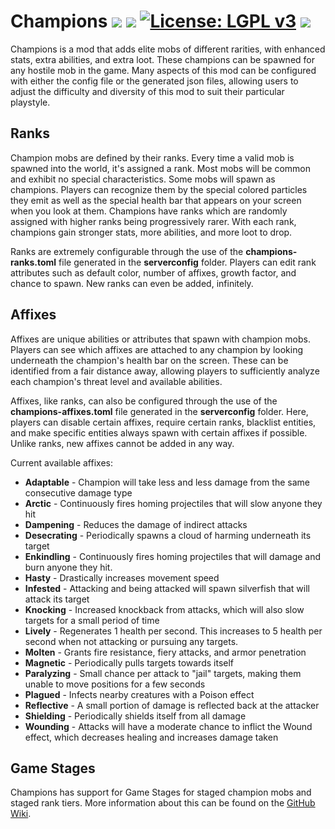 # Champions [![](http://cf.way2muchnoise.eu/versions/1074990.svg)](https://www.curseforge.com/minecraft/mc-mods/champions-unofficial) [![](http://cf.way2muchnoise.eu/short_1074990_downloads.svg)](https://www.curseforge.com/minecraft/mc-mods/champions/files) [![License: LGPL v3](https://img.shields.io/badge/License-LGPL%20v3-blue.svg?&style=flat-square)](https://www.gnu.org/licenses/lgpl-3.0) [![](https://img.shields.io/discord/1268459883104305244.svg?color=green&label=Chat&style=flat-square)](https://discord.gg/uPJHxU46td)

Champions is a mod that adds elite mobs of different rarities, with enhanced stats, extra abilities, and extra loot. These champions can be spawned for any hostile mob in the game. Many aspects of this mod can be configured with either the config file or the generated json files, allowing users to adjust the difficulty and diversity of this mod to suit their particular playstyle.

## Ranks

Champion mobs are defined by their ranks. Every time a valid mob is spawned into the world, it's assigned a rank. Most mobs will be common and exhibit no special characteristics. Some mobs will spawn as champions. Players can recognize them by the special colored particles they emit as well as the special health bar that appears on your screen when you look at them. Champions have ranks which are randomly assigned with higher ranks being progressively rarer. With each rank, champions gain stronger stats, more abilities, and more loot to drop.

Ranks are extremely configurable through the use of the **champions-ranks.toml** file generated in the **serverconfig** folder. Players can edit rank attributes such as default color, number of affixes, growth factor, and chance to spawn. New ranks can even be added, infinitely.

## Affixes

Affixes are unique abilities or attributes that spawn with champion mobs. Players can see which affixes are attached to any champion by looking underneath the champion's health bar on the screen. These can be identified from a fair distance away, allowing players to sufficiently analyze each champion's threat level and available abilities.

Affixes, like ranks, can also be configured through the use of the **champions-affixes.toml** file generated in the **serverconfig** folder. Here, players can disable certain affixes, require certain ranks, blacklist entities, and make specific entities always spawn with certain affixes if possible. Unlike ranks, new affixes cannot be added in any way.

Current available affixes:

* **Adaptable** - Champion will take less and less damage from the same consecutive damage type
* **Arctic** - Continuously fires homing projectiles that will slow anyone they hit
* **Dampening** - Reduces the damage of indirect attacks
* **Desecrating** - Periodically spawns a cloud of harming underneath its target
* **Enkindling** - Continuously fires homing projectiles that will damage and burn anyone they hit.
* **Hasty** - Drastically increases movement speed
* **Infested** - Attacking and being attacked will spawn silverfish that will attack its target
* **Knocking** - Increased knockback from attacks, which will also slow targets for a small period of time
* **Lively** - Regenerates 1 health per second. This increases to 5 health per second when not attacking or pursuing any targets.
* **Molten** - Grants fire resistance, fiery attacks, and armor penetration
* **Magnetic** - Periodically pulls targets towards itself
* **Paralyzing** - Small chance per attack to "jail" targets, making them unable to move positions for a few seconds
* **Plagued** - Infects nearby creatures with a Poison effect
* **Reflective** - A small portion of damage is reflected back at the attacker
* **Shielding** - Periodically shields itself from all damage
* **Wounding** - Attacks will have a moderate chance to inflict the Wound effect, which decreases healing and increases damage taken

## Game Stages

Champions has support for Game Stages for staged champion mobs and staged rank tiers. More information about this can be found on the [GitHub Wiki](https://github.com/TheIllusiveC4/Champions/wiki/Game-Stages-Integration).


